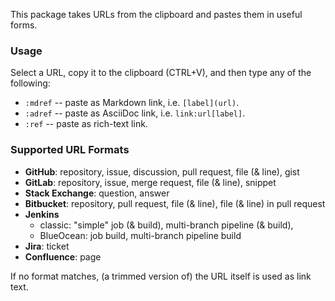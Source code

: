 This package takes URLs from the clipboard and pastes them in useful forms.

### Usage

Select a URL, copy it to the clipboard (CTRL+V), and 
then type any of the following: 

- `:mdref` -- paste as Markdown link, i.e. `[label](url)`.
- `:adref` -- paste as AsciiDoc link, i.e. `link:url[label]`.
- `:ref` -- paste as rich-text link.

### Supported URL Formats

- **GitHub**: repository, issue, discussion, pull request, file (& line), gist
- **GitLab**: repository, issue, merge request, file (& line), snippet
- **Stack Exchange**: question, answer
- **Bitbucket**: repository, pull request, file (& line), file (& line) in pull request
- **Jenkins** 
  - classic: "simple" job (& build), multi-branch pipeline (& build), 
  - BlueOcean: job build, multi-branch pipeline build
- **Jira**: ticket
- **Confluence**: page

If no format matches, (a trimmed version of) the URL itself is used as link text.
